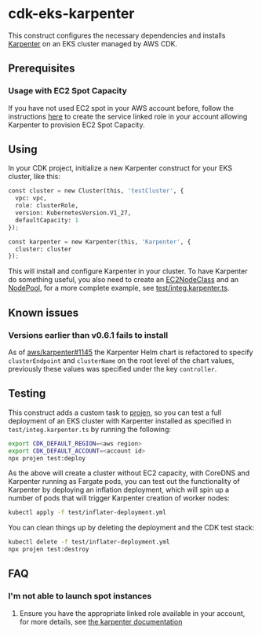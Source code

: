 # cdk-eks-karpenter

This construct configures the necessary dependencies and installs [Karpenter](https://karpenter.sh)
on an EKS cluster managed by AWS CDK.

## Prerequisites

### Usage with EC2 Spot Capacity

If you have not used EC2 spot in your AWS account before, follow the instructions
[here](https://karpenter.sh/v0.31/getting-started/getting-started-with-karpenter/#3-create-a-cluster) to create
the service linked role in your account allowing Karpenter to provision EC2 Spot Capacity.

## Using

In your CDK project, initialize a new Karpenter construct for your EKS cluster, like this:

```python
const cluster = new Cluster(this, 'testCluster', {
  vpc: vpc,
  role: clusterRole,
  version: KubernetesVersion.V1_27,
  defaultCapacity: 1
});

const karpenter = new Karpenter(this, 'Karpenter', {
  cluster: cluster
});
```

This will install and configure Karpenter in your cluster. To have Karpenter do something useful, you
also need to create an [EC2NodeClass](https://karpenter.sh/docs/concepts/nodeclasses/) and an
[NodePool](https://karpenter.sh/docs/concepts/nodepools/), for a more complete example, see
[test/integ.karpenter.ts](./test/integ.karpenter.ts).

## Known issues

### Versions earlier than v0.6.1 fails to install

As of [aws/karpenter#1145](https://github.com/aws/karpenter/pull/1145) the Karpenter Helm chart is
refactored to specify `clusterEndpoint` and `clusterName` on the root level of the chart values, previously
these values was specified under the key `controller`.

## Testing

This construct adds a custom task to [projen](https://projen.io/), so you can test a full deployment
of an EKS cluster with Karpenter installed as specified in `test/integ.karpenter.ts` by running the
following:

```sh
export CDK_DEFAULT_REGION=<aws region>
export CDK_DEFAULT_ACCOUNT=<account id>
npx projen test:deploy
```

As the above will create a cluster without EC2 capacity, with CoreDNS and Karpenter running as Fargate
pods, you can test out the functionality of Karpenter by deploying an inflation deployment, which will
spin up a number of pods that will trigger Karpenter creation of worker nodes:

```sh
kubectl apply -f test/inflater-deployment.yml
```

You can clean things up by deleting the deployment and the CDK test stack:

```sh
kubectl delete -f test/inflater-deployment.yml
npx projen test:destroy
```

## FAQ

### I'm not able to launch spot instances

1. Ensure you have the appropriate linked role available in your account, for more details,
   see [the karpenter documentation](https://karpenter.sh/v0.31/getting-started/getting-started-with-karpenter/#3-create-a-cluster)
